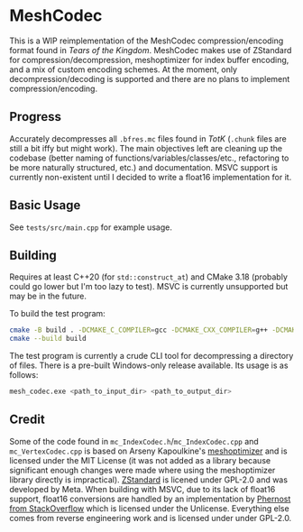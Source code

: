 # MeshCodec

This is a WIP reimplementation of the MeshCodec compression/encoding format found in *Tears of the Kingdom*. MeshCodec makes use of ZStandard for compression/decompression, meshoptimizer for index buffer encoding, and a mix of custom encoding schemes. At the moment, only decompression/decoding is supported and there are no plans to implement compression/encoding.

## Progress

Accurately decompresses all `.bfres.mc` files found in *TotK* (`.chunk` files are still a bit iffy but might work). The main objectives left are cleaning up the codebase (better naming of functions/variables/classes/etc., refactoring to be more naturally structured, etc.) and documentation. MSVC support is currently non-existent until I decided to write a float16 implementation for it.

## Basic Usage

See `tests/src/main.cpp` for example usage.

## Building

Requires at least C++20 (for `std::construct_at`) and CMake 3.18 (probably could go lower but I'm too lazy to test). MSVC is currently unsupported but may be in the future.

To build the test program:

```sh
cmake -B build . -DCMAKE_C_COMPILER=gcc -DCMAKE_CXX_COMPILER=g++ -DCMAKE_BUILD_TYPE=Release -DZSTD_BUILD_SHARED=OFF -DZSTD_BUILD_PROGRAMS=OFF -DZSTD_STATIC_LINKING_ONLY=ON -DBUILD_TESTING=ON
cmake --build build
```

The test program is currently a crude CLI tool for decompressing a directory of files. There is a pre-built Windows-only release available. Its usage is as follows:

```sh
mesh_codec.exe <path_to_input_dir> <path_to_output_dir>
```

## Credit

Some of the code found in `mc_IndexCodec.h`/`mc_IndexCodec.cpp` and `mc_VertexCodec.cpp` is based on Arseny Kapoulkine's [meshoptimizer](https://github.com/zeux/meshoptimizer) and is licensed under the MIT License (it was not added as a library because significant enough changes were made where using the meshoptimizer library directly is impractical). [ZStandard](https://github.com/facebook/zstd) is licened under GPL-2.0 and was developed by Meta. When building with MSVC, due to its lack of float16 support, float16 conversions are handled by an implementation by [Phernost from StackOverflow](https://stackoverflow.com/a/3542975) which is licensed under the Unlicense. Everything else comes from reverse engineering work and is licensed under under GPL-2.0.